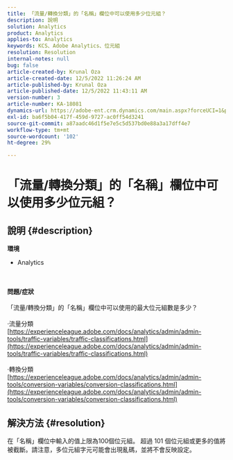 ```yaml
---
title: 「流量/轉換分類」的「名稱」欄位中可以使用多少位元組？
description: 說明
solution: Analytics
product: Analytics
applies-to: Analytics
keywords: KCS、Adobe Analytics、位元組
resolution: Resolution
internal-notes: null
bug: false
article-created-by: Krunal Oza
article-created-date: 12/5/2022 11:26:24 AM
article-published-by: Krunal Oza
article-published-date: 12/5/2022 11:43:11 AM
version-number: 3
article-number: KA-18081
dynamics-url: https://adobe-ent.crm.dynamics.com/main.aspx?forceUCI=1&pagetype=entityrecord&etn=knowledgearticle&id=650ddda4-8f74-ed11-81aa-6045bd006c82
exl-id: ba6f5b04-417f-459d-9727-ac0ff54d3241
source-git-commit: a87aadc46d1f5e7e5c5d537bd0e88a3a17dff4e7
workflow-type: tm+mt
source-wordcount: '102'
ht-degree: 29%

---
```


# 「流量/轉換分類」的「名稱」欄位中可以使用多少位元組？

## 說明 {#description}

<b>環境</b>
- Analytics

<br> <br><b>問題/症狀</b><br> <br>「流量/轉換分類」的「名稱」欄位中可以使用的最大位元組數是多少？<br> <br>·流量分類
[https://experienceleague.adobe.com/docs/analytics/admin/admin-tools/traffic-variables/traffic-classifications.html](https://experienceleague.adobe.com/docs/analytics/admin/admin-tools/traffic-variables/traffic-classifications.html)<br> <br>·轉換分類
[https://experienceleague.adobe.com/docs/analytics/admin/admin-tools/conversion-variables/conversion-classifications.html](https://experienceleague.adobe.com/docs/analytics/admin/admin-tools/conversion-variables/conversion-classifications.html)

## 解決方法 {#resolution}


在「名稱」欄位中輸入的值上限為100個位元組。 超過 101 個位元組或更多的值將被截斷。請注意，多位元組字元可能會出現亂碼，並將不會反映設定。
